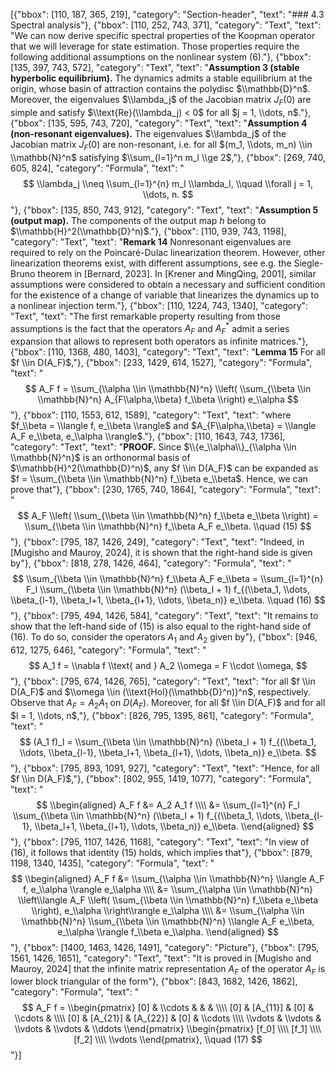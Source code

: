 [{"bbox": [110, 187, 365, 219], "category": "Section-header", "text": "### 4.3 Spectral analysis"}, {"bbox": [110, 252, 743, 371], "category": "Text", "text": "We can now derive specific spectral properties of the Koopman operator that we will leverage for state estimation. Those properties require the following additional assumptions on the nonlinear system (6)."}, {"bbox": [135, 397, 743, 572], "category": "Text", "text": "**Assumption 3 (stable hyperbolic equilibrium).** The dynamics admits a stable equilibrium at the origin, whose basin of attraction contains the polydisc $\\mathbb{D}^n$. Moreover, the eigenvalues $\\lambda_j$ of the Jacobian matrix $J_F(0)$ are simple and satisfy $\\text{Re}(\\lambda_j) < 0$ for all $j = 1, \\dots, n$."}, {"bbox": [135, 595, 743, 720], "category": "Text", "text": "**Assumption 4 (non-resonant eigenvalues).** The eigenvalues $\\lambda_j$ of the Jacobian matrix $J_F(0)$ are non-resonant, i.e. for all $(m_1, \\dots, m_n) \\in \\mathbb{N}^n$ satisfying $\\sum_{l=1}^n m_l \\ge 2$,"}, {"bbox": [269, 740, 605, 824], "category": "Formula", "text": "$$ \\lambda_j \\neq \\sum_{l=1}^{n} m_l \\lambda_l, \\quad \\forall j = 1, \\dots, n. $$"}, {"bbox": [135, 850, 743, 912], "category": "Text", "text": "**Assumption 5 (output map).** The components of the output map $h$ belong to $\\mathbb{H}^2(\\mathbb{D}^n)$."}, {"bbox": [110, 939, 743, 1198], "category": "Text", "text": "**Remark 14** Nonresonant eigenvalues are required to rely on the Poincaré-Dulac linearization theorem. However, other linearization theorems exist, with different assumptions, see e.g. the Siegle-Bruno theorem in [Bernard, 2023]. In [Krener and MingQing, 2001], similar assumptions were considered to obtain a necessary and sufficient condition for the existence of a change of variable that linearizes the dynamics up to a nonlinear injection term."}, {"bbox": [110, 1224, 743, 1340], "category": "Text", "text": "The first remarkable property resulting from those assumptions is the fact that the operators $A_F$ and $A_F^*$ admit a series expansion that allows to represent both operators as infinite matrices."}, {"bbox": [110, 1368, 480, 1403], "category": "Text", "text": "**Lemma 15** For all $f \\in D(A_F)$,"}, {"bbox": [233, 1429, 614, 1527], "category": "Formula", "text": "$$ A_F f = \\sum_{\\alpha \\in \\mathbb{N}^n} \\left( \\sum_{\\beta \\in \\mathbb{N}^n} A_{F\\alpha,\\beta} f_\\beta \\right) e_\\alpha $$"}, {"bbox": [110, 1553, 612, 1589], "category": "Text", "text": "where $f_\\beta = \\langle f, e_\\beta \\rangle$ and $A_{F\\alpha,\\beta} = \\langle A_F e_\\beta, e_\\alpha \\rangle$."}, {"bbox": [110, 1643, 743, 1736], "category": "Text", "text": "**PROOF.** Since $\\{e_\\alpha\\}_{\\alpha \\in \\mathbb{N}^n}$ is an orthonormal basis of $\\mathbb{H}^2(\\mathbb{D}^n)$, any $f \\in D(A_F)$ can be expanded as $f = \\sum_{\\beta \\in \\mathbb{N}^n} f_\\beta e_\\beta$. Hence, we can prove that"}, {"bbox": [230, 1765, 740, 1864], "category": "Formula", "text": "$$ A_F \\left( \\sum_{\\beta \\in \\mathbb{N}^n} f_\\beta e_\\beta \\right) = \\sum_{\\beta \\in \\mathbb{N}^n} f_\\beta A_F e_\\beta. \\quad (15) $$"}, {"bbox": [795, 187, 1426, 249], "category": "Text", "text": "Indeed, in [Mugisho and Mauroy, 2024], it is shown that the right-hand side is given by"}, {"bbox": [818, 278, 1426, 464], "category": "Formula", "text": "$$ \\sum_{\\beta \\in \\mathbb{N}^n} f_\\beta A_F e_\\beta = \\sum_{l=1}^{n} F_l \\sum_{\\beta \\in \\mathbb{N}^n} (\\beta_l + 1) f_{(\\beta_1, \\dots, \\beta_{l-1}, \\beta_l+1, \\beta_{l+1}, \\dots, \\beta_n)} e_\\beta. \\quad (16) $$"}, {"bbox": [795, 494, 1426, 584], "category": "Text", "text": "It remains to show that the left-hand side of (15) is also equal to the right-hand side of (16). To do so, consider the operators $A_1$ and $A_2$ given by"}, {"bbox": [946, 612, 1275, 646], "category": "Formula", "text": "$$ A_1 f = \\nabla f \\text{ and } A_2 \\omega = F \\cdot \\omega, $$"}, {"bbox": [795, 674, 1426, 765], "category": "Text", "text": "for all $f \\in D(A_F)$ and $\\omega \\in (\\text{Hol}(\\mathbb{D}^n))^n$, respectively. Observe that $A_F = A_2 A_1$ on $D(A_F)$. Moreover, for all $f \\in D(A_F)$ and for all $l = 1, \\dots, n$,"}, {"bbox": [826, 795, 1395, 861], "category": "Formula", "text": "$$ (A_1 f)_l = \\sum_{\\beta \\in \\mathbb{N}^n} (\\beta_l + 1) f_{(\\beta_1, \\dots, \\beta_{l-1}, \\beta_l+1, \\beta_{l+1}, \\dots, \\beta_n)} e_\\beta. $$"}, {"bbox": [795, 893, 1091, 927], "category": "Text", "text": "Hence, for all $f \\in D(A_F)$,"}, {"bbox": [802, 955, 1419, 1077], "category": "Formula", "text": "$$ \\begin{aligned} A_F f &= A_2 A_1 f \\\\ &= \\sum_{l=1}^{n} F_l \\sum_{\\beta \\in \\mathbb{N}^n} (\\beta_l + 1) f_{(\\beta_1, \\dots, \\beta_{l-1}, \\beta_l+1, \\beta_{l+1}, \\dots, \\beta_n)} e_\\beta. \\end{aligned} $$"}, {"bbox": [795, 1107, 1426, 1168], "category": "Text", "text": "In view of (16), it follows that identity (15) holds, which implies that"}, {"bbox": [879, 1198, 1340, 1435], "category": "Formula", "text": "$$ \\begin{aligned} A_F f &= \\sum_{\\alpha \\in \\mathbb{N}^n} \\langle A_F f, e_\\alpha \\rangle e_\\alpha \\\\ &= \\sum_{\\alpha \\in \\mathbb{N}^n} \\left\\langle A_F \\left( \\sum_{\\beta \\in \\mathbb{N}^n} f_\\beta e_\\beta \\right), e_\\alpha \\right\\rangle e_\\alpha \\\\ &= \\sum_{\\alpha \\in \\mathbb{N}^n} \\sum_{\\beta \\in \\mathbb{N}^n} \\langle A_F e_\\beta, e_\\alpha \\rangle f_\\beta e_\\alpha. \\end{aligned} $$"}, {"bbox": [1400, 1463, 1426, 1491], "category": "Picture"}, {"bbox": [795, 1561, 1426, 1651], "category": "Text", "text": "It is proved in [Mugisho and Mauroy, 2024] that the infinite matrix representation $A_F$ of the operator $A_F$ is lower block triangular of the form"}, {"bbox": [843, 1682, 1426, 1862], "category": "Formula", "text": "$$ A_F f = \\begin{pmatrix} [0] & \\cdots & & & \\\\ [0] & [A_{11}] & [0] & \\cdots & \\\\ [0] & [A_{21}] & [A_{22}] & [0] & \\cdots \\\\ \\vdots & \\vdots & \\vdots & \\vdots & \\ddots \\end{pmatrix} \\begin{pmatrix} [f_0] \\\\ [f_1] \\\\ [f_2] \\\\ \\vdots \\end{pmatrix}, \\quad (17) $$"}]